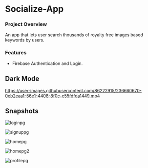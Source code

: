 # Socialize-App

### Project Overview
An app that lets user search thousands of royalty free images based keywords by users.

### Features
- Firebase Authentication and Login.



## Dark Mode


https://user-images.githubusercontent.com/86222915/236660670-0eb2eaa1-56e1-4408-8f0c-c55fdfda1449.mp4




## Snapshots

![loginpg](https://user-images.githubusercontent.com/86222915/236658635-2c2355b9-ee2b-40be-8170-1ef093a520f0.PNG)

![signuppg](https://user-images.githubusercontent.com/86222915/236658638-8e47f037-2de1-4273-b27a-dbeb0e4f4ecc.PNG)

![homepg](https://user-images.githubusercontent.com/86222915/236658639-5a319961-d512-4d3e-a3ce-46d06db06eba.PNG)

![homepg2](https://user-images.githubusercontent.com/86222915/236658640-b211e591-4c1b-4d84-b6c8-4180be4304c8.PNG)

![profilepg](https://user-images.githubusercontent.com/86222915/236658642-20e50fec-cc06-42d5-b5a3-2825c2d76ae8.PNG)



